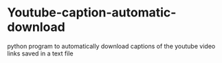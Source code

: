 # Youtube-caption-automatic-download
python program to automatically download captions of the youtube video links saved in a text file
